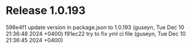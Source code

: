 # Release 1.0.193

598e4f1 update version in package.json to 1.0.193 (guseyn, Tue Dec 10 21:36:48 2024 +0400)
f91ec22 try to fix yml ci file (guseyn, Tue Dec 10 21:36:45 2024 +0400)
